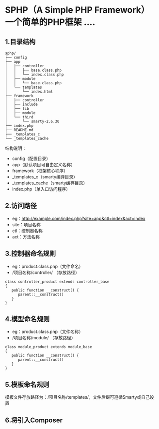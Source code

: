 # SPHP（A Simple PHP Framework） 一个简单的PHP框架 ....

## 1.目录结构

```
sphp/
├── config
├── app
│   ├── controller
│   │   ├── base.class.php
│   │   └── index.class.php
│   ├── module
│   │   └── base.class.php
│   └── templates
│       └── index.html
├── framework
│   ├── controller
│   ├── include
│   ├── lib
│   ├── module
│   └── third
│       └── smarty-2.6.30
├── index.php
├── README.md
├── _templates_c
└── _templates_cache
```

结构说明：
* config（配置目录）
* app（默认项目可自由定义名称）
* framework（框架核心程序）
* _templates_c（smarty编译目录）
* _templates_cache（smarty缓存目录）
* index.php（单入口访问程序）

## 2.访问路径
* eg：http://example.com/index.php?site=app&ctl=index&act=index
* site：项目名称
* ctl：控制器名称
* act：方法名称

## 3.控制器命名规则
* eg：product.class.php（文件命名）
* /项目名称/controller/ （存放路径）

```
class controller_product extends controller_base
{
   public function __construct() {
      parent::__construct()
   }
}
```

## 4.模型命名规则
* eg：product.class.php（文件名称）
* /项目名称/module/ （存放路径）

```
class module_product extends module_base
{
   public function __construct() {
      parent::__construct()
   }
}
```

## 5.模板命名规则
模板文件存放路径为：/项目名称/templates/，文件后缀可遵循Smarty或自己设置

## 6.将引入Composer